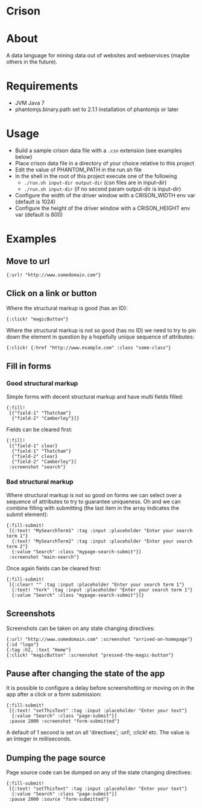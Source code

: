 # Crison

# About

A data language for mining data out of websites and webservices (maybe others in the future).

# Requirements

* JVM Java 7
* phantomjs.binary.path set to 2.1.1 installation of phantomjs or later

# Usage

* Build a sample crison data file with a `.csn` extension (see examples below)
* Place crison data file in a directory of your choice relative to this project
* Edit the value of PHANTOM_PATH in the run.sh file
* In the shell in the root of this project execute one of the following
  * `./run.sh input-dir output-dir`  (csn files are in input-dir)
  * `./run.sh input-dir`             (if no second param output-dir is input-dir)
* Configure the width of the driver window with a CRISON_WIDTH env var (default is 1024)
* Configure the height of the driver window with a CRISON_HEIGHT env var (default is 800)

# Examples

## Move to url

```
{:url! "http://www.somedomain.com"}
```


## Click on a link or button

Where the structural markup is good (has an ID):
```
{:click! "magicButton"}
```
Where the structural markup is not so good (has no ID) we need to try to pin
down the element in question by a hopefully unique sequence of attributes:
```
{:click! {:href "http://www.example.com" :class "some-class"}
```


## Fill in forms

### Good structural markup

Simple forms with decent structural markup and have multi fields filled:

```
{:fill!
 [{"field-1" "Thatcham"}
  {"field-2" "Camberley"}]}
```

Fields can be cleared first:

```
{:fill!
 [{"field-1" clear}
  {"field-1" "Thatcham"}
  {"field-2" clear}
  {"field-2" "Camberley"}]
 :screenshot "search"}
```

### Bad structural markup

Where structural markup is not so good on forms we can select over a sequence of
attributes to try to guarantee uniqueness.  Oh and we can combine filling with
submitting (the last item in the array indicates the submit element):

```
{:fill-submit!
 [{:text! "MySearchTerm1" :tag :input :placeholder "Enter your search term 1"}
  {:text! "MySearchTerm2" :tag :input :placeholder "Enter your search term 2"}
  {:value "Search" :class "mypage-search-submit"}]
 :screenshot "main-search"}
```

Once again fields can be cleared first:

```
{:fill-submit!
 [{:clear! "" :tag :input :placeholder "Enter your search term 1"}
  {:text! "York" :tag :input :placeholder "Enter your search term 1"}
  {:value "Search" :class "mypage-search-submit"}]}
```


## Screenshots

Screenshots can be taken on any state changing directives:

```
{:url! "http://www.somedomain.com" :screenshot "arrived-on-homepage"}
{:id "logo"}
{:tag :h2, :text "Home"}
{:click! "magicButton" :screenshot "pressed-the-magic-button"}
```


## Pause after changing the state of the app

It is possible to configure a delay before screenshotting or moving on in the
app after a click or a form submission:

```
{:fill-submit!
 [{:text! "setThisText" :tag :input :placeholder "Enter your text"}
  {:value "Search" :class "page-submit"}]
 :pause 2000 :screenshot "form-submitted"}
```

A default of 1 second is set on all 'directives'; :url!, :click! etc.
The value is an Integer in milliseconds.


## Dumping the page source

Page source code can be dumped on any of the state changing directives:

```
{:fill-submit!
 [{:text! "setThisText" :tag :input :placeholder "Enter your text"}
  {:value "Search" :class "page-submit"}]
 :pause 2000 :source "form-submitted"}
```
